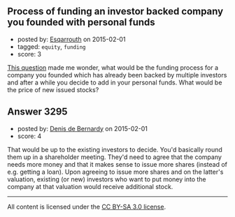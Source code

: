## Process of funding an investor backed company you founded with personal funds

- posted by: [Esqarrouth](https://stackexchange.com/users/3055586/esqarrouth) on 2015-02-01
- tagged: `equity`, `funding`
- score: 3

[This question][1] made me wonder, what would be the funding process for a company you founded which has already been backed by multiple investors and after a while you decide to add in your personal funds. What would be the price of new issued stocks?


  [1]: https://startups.stackexchange.com/questions/3279/increasing-corporate-capital-with-personal-funds


## Answer 3295

- posted by: [Denis de Bernardy](https://stackexchange.com/users/182468/denis-de-bernardy) on 2015-02-01
- score: 4

That would be up to the existing investors to decide. You'd basically round them up in a shareholder meeting. They'd need to agree that the company needs more money and that it makes sense to issue more shares (instead of e.g. getting a loan). Upon agreeing to issue more shares and on the latter's valuation, existing (or new) investors who want to put money into the company at that valuation would receive additional stock.



---

All content is licensed under the [CC BY-SA 3.0 license](https://creativecommons.org/licenses/by-sa/3.0/).

